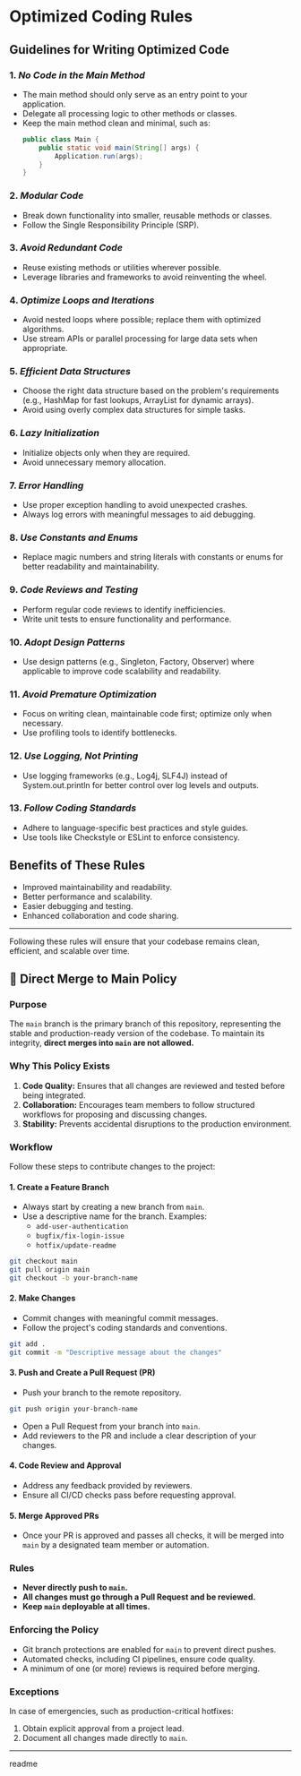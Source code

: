 # Optimized Coding Rules

## Guidelines for Writing Optimized Code

### 1. *No Code in the Main Method*
   - The main method should only serve as an entry point to your application.
   - Delegate all processing logic to other methods or classes.
   - Keep the main method clean and minimal, such as:
     ```java
     public class Main {
         public static void main(String[] args) {
             Application.run(args);
         }
     }
     ```

### 2. *Modular Code*
   - Break down functionality into smaller, reusable methods or classes.
   - Follow the Single Responsibility Principle (SRP).

### 3. *Avoid Redundant Code*
   - Reuse existing methods or utilities wherever possible.
   - Leverage libraries and frameworks to avoid reinventing the wheel.

### 4. *Optimize Loops and Iterations*
   - Avoid nested loops where possible; replace them with optimized algorithms.
   - Use stream APIs or parallel processing for large data sets when appropriate.

### 5. *Efficient Data Structures*
   - Choose the right data structure based on the problem's requirements (e.g., HashMap for fast lookups, ArrayList for dynamic arrays).
   - Avoid using overly complex data structures for simple tasks.

### 6. *Lazy Initialization*
   - Initialize objects only when they are required.
   - Avoid unnecessary memory allocation.

### 7. *Error Handling*
   - Use proper exception handling to avoid unexpected crashes.
   - Always log errors with meaningful messages to aid debugging.

### 8. *Use Constants and Enums*
   - Replace magic numbers and string literals with constants or enums for better readability and maintainability.

### 9. *Code Reviews and Testing*
   - Perform regular code reviews to identify inefficiencies.
   - Write unit tests to ensure functionality and performance.

### 10. *Adopt Design Patterns*
   - Use design patterns (e.g., Singleton, Factory, Observer) where applicable to improve code scalability and readability.

### 11. *Avoid Premature Optimization*
   - Focus on writing clean, maintainable code first; optimize only when necessary.
   - Use profiling tools to identify bottlenecks.

### 12. *Use Logging, Not Printing*
   - Use logging frameworks (e.g., Log4j, SLF4J) instead of System.out.println for better control over log levels and outputs.

### 13. *Follow Coding Standards*
   - Adhere to language-specific best practices and style guides.
   - Use tools like Checkstyle or ESLint to enforce consistency.

## Benefits of These Rules
- Improved maintainability and readability.
- Better performance and scalability.
- Easier debugging and testing.
- Enhanced collaboration and code sharing.

---

Following these rules will ensure that your codebase remains clean, efficient, and scalable over time.

## 🚫 Direct Merge to Main Policy

### Purpose
The `main` branch is the primary branch of this repository, representing the stable and production-ready version of the codebase. To maintain its integrity, **direct merges into `main` are not allowed.**

### Why This Policy Exists
1. **Code Quality:** Ensures that all changes are reviewed and tested before being integrated.
2. **Collaboration:** Encourages team members to follow structured workflows for proposing and discussing changes.
3. **Stability:** Prevents accidental disruptions to the production environment.

### Workflow
Follow these steps to contribute changes to the project:

#### 1. **Create a Feature Branch**
   - Always start by creating a new branch from `main`.
   - Use a descriptive name for the branch. Examples:
     - `add-user-authentication`
     - `bugfix/fix-login-issue`
     - `hotfix/update-readme`

   ```bash
   git checkout main
   git pull origin main
   git checkout -b your-branch-name
   ```

#### 2. **Make Changes**
   - Commit changes with meaningful commit messages.
   - Follow the project's coding standards and conventions.

   ```bash
   git add .
   git commit -m "Descriptive message about the changes"
   ```

#### 3. **Push and Create a Pull Request (PR)**
   - Push your branch to the remote repository.

   ```bash
   git push origin your-branch-name
   ```

   - Open a Pull Request from your branch into `main`.
   - Add reviewers to the PR and include a clear description of your changes.

#### 4. **Code Review and Approval**
   - Address any feedback provided by reviewers.
   - Ensure all CI/CD checks pass before requesting approval.

#### 5. **Merge Approved PRs**
   - Once your PR is approved and passes all checks, it will be merged into `main` by a designated team member or automation.

### Rules
- **Never directly push to `main`.**
- **All changes must go through a Pull Request and be reviewed.**
- **Keep `main` deployable at all times.**

### Enforcing the Policy
- Git branch protections are enabled for `main` to prevent direct pushes.
- Automated checks, including CI pipelines, ensure code quality.
- A minimum of one (or more) reviews is required before merging.

### Exceptions
In case of emergencies, such as production-critical hotfixes:
1. Obtain explicit approval from a project lead.
2. Document all changes made directly to `main`.

---


readme